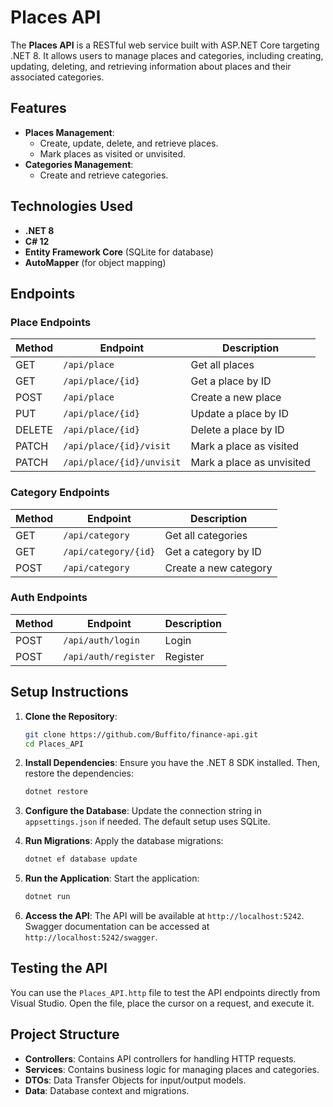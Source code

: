 # Places API

The **Places API** is a RESTful web service built with ASP.NET Core targeting .NET 8. It allows users to manage places and categories, including creating, updating, deleting, and retrieving information about places and their associated categories.

## Features

- **Places Management**:
  - Create, update, delete, and retrieve places.
  - Mark places as visited or unvisited.
- **Categories Management**:
  - Create and retrieve categories.

## Technologies Used

- **.NET 8**
- **C# 12**
- **Entity Framework Core** (SQLite for database)
- **AutoMapper** (for object mapping)

## Endpoints

### Place Endpoints

| Method | Endpoint                  | Description                     |
|--------|---------------------------|---------------------------------|
| GET    | `/api/place`              | Get all places                 |
| GET    | `/api/place/{id}`         | Get a place by ID              |
| POST   | `/api/place`              | Create a new place             |
| PUT    | `/api/place/{id}`         | Update a place by ID           |
| DELETE | `/api/place/{id}`         | Delete a place by ID           |
| PATCH  | `/api/place/{id}/visit`   | Mark a place as visited        |
| PATCH  | `/api/place/{id}/unvisit` | Mark a place as unvisited      |

### Category Endpoints

| Method | Endpoint                  | Description                     |
|--------|---------------------------|---------------------------------|
| GET    | `/api/category`           | Get all categories             |
| GET    | `/api/category/{id}`      | Get a category by ID           |
| POST   | `/api/category`           | Create a new category          |

### Auth Endpoints

| Method | Endpoint                  | Description                     |
|--------|---------------------------|---------------------------------|
| POST   | `/api/auth/login`         | Login                           |
| POST   | `/api/auth/register`      | Register                        |

## Setup Instructions

1. **Clone the Repository**:
   ```sh
   git clone https://github.com/Buffito/finance-api.git
   cd Places_API
   ```
3. **Install Dependencies**:
   Ensure you have the .NET 8 SDK installed. Then, restore the dependencies:
   ```sh
   dotnet restore
   ```
5. **Configure the Database**:
   Update the connection string in `appsettings.json` if needed. The default setup uses SQLite.
6. **Run Migrations**:
   Apply the database migrations:
   ```sh
   dotnet ef database update
   ```
8. **Run the Application**:
   Start the application:
   ```sh
   dotnet run
   ```

10. **Access the API**:
   The API will be available at `http://localhost:5242`. Swagger documentation can be accessed at `http://localhost:5242/swagger`.

## Testing the API

You can use the `Places_API.http` file to test the API endpoints directly from Visual Studio. Open the file, place the cursor on a request, and execute it.

## Project Structure

- **Controllers**: Contains API controllers for handling HTTP requests.
- **Services**: Contains business logic for managing places and categories.
- **DTOs**: Data Transfer Objects for input/output models.
- **Data**: Database context and migrations.
